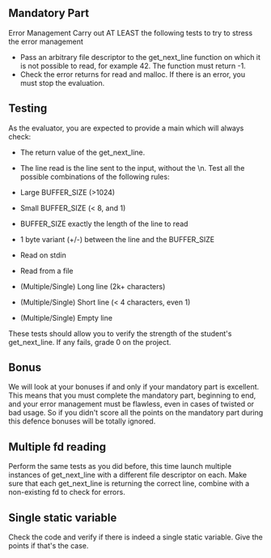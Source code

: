 ## Mandatory Part
Error Management
Carry out AT LEAST the following tests to try to stress the error
management
- Pass an arbitrary file descriptor to the get_next_line function on
which it is not possible to read, for example 42. The function must
return -1.
- Check the error returns for read and malloc.
If there is an error, you must stop the evaluation.

## Testing
As the evaluator, you are expected to provide a main which will always check:
- The return value of the get_next_line.
- The line read is the line sent to the input, without the \n.
Test all the possible combinations of the following rules:

- Large BUFFER_SIZE (>1024)
- Small BUFFER_SIZE (< 8, and 1)
- BUFFER_SIZE exactly the length of the line to read
- 1 byte variant (+/-) between the line and the BUFFER_SIZE

- Read on stdin
- Read from a file

- (Multiple/Single) Long line (2k+ characters)
- (Multiple/Single) Short line (< 4 characters, even 1)
- (Multiple/Single) Empty line


These tests should allow you to verify the strength of the student's
get_next_line. If any fails, grade 0 on the project.

## Bonus
We will look at your bonuses if and only if your mandatory part is excellent. This means that you must complete the mandatory part, beginning to end, and your error management must be flawless, even in cases of twisted or bad usage. So if you didn't score all the points on the mandatory part during this defence bonuses will be totally ignored.

## Multiple fd reading
Perform the same tests as you did before, this time launch multiple instances of get_next_line with a
different file descriptor on each. Make sure that each get_next_line is returning the correct line,
combine with a non-existing fd to check for errors.

## Single static variable
Check the code and verify if there is indeed a single static variable. Give the points if that's the case.
